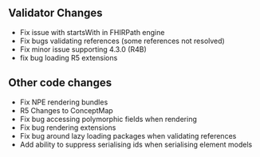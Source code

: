 ## Validator Changes

* Fix issue with startsWith in FHIRPath engine
* Fix bugs validating references (some references not resolved)
* Fix minor issue supporting 4.3.0 (R4B)
* fix bug loading R5 extensions

## Other code changes

* Fix NPE rendering bundles
* R5 Changes to ConceptMap
* Fix bug accessing polymorphic fields when rendering
* Fix bug rendering extensions
* Fix bug around lazy loading packages when validating references
* Add ability to suppress serialising ids when serialising element models
